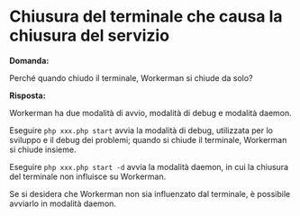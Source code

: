 # Chiusura del terminale che causa la chiusura del servizio
**Domanda:**

Perché quando chiudo il terminale, Workerman si chiude da solo?

**Risposta:**

Workerman ha due modalità di avvio, modalità di debug e modalità daemon. 

Eseguire ```php xxx.php start``` avvia la modalità di debug, utilizzata per lo sviluppo e il debug dei problemi; quando si chiude il terminale, Workerman si chiude insieme.

Eseguire ```php xxx.php start -d``` avvia la modalità daemon, in cui la chiusura del terminale non influisce su Workerman.

Se si desidera che Workerman non sia influenzato dal terminale, è possibile avviarlo in modalità daemon.

